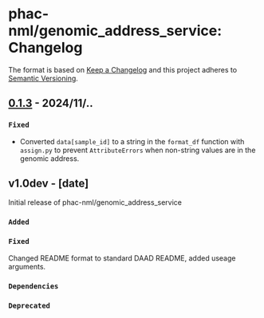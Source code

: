 # phac-nml/genomic_address_service: Changelog

The format is based on [Keep a Changelog](https://keepachangelog.com/en/1.0.0/)
and this project adheres to [Semantic Versioning](https://semver.org/spec/v2.0.0.html).

## [0.1.3] - 2024/11/..

### `Fixed`

- Converted `data[sample_id]` to a string in the `format_df` function with `assign.py` to prevent `AttributeErrors` when non-string values are in the genomic address.

## v1.0dev - [date]

Initial release of phac-nml/genomic_address_service

### `Added`

### `Fixed`

Changed README format to standard DAAD README, added useage arguments.

### `Dependencies`

### `Deprecated`

[0.1.3]: https://github.com/phac-nml/genomic_address_service/releases/tag/0.1.3
